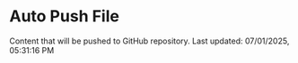# Auto Push File

Content that will be pushed to GitHub repository.
Last updated: 07/01/2025, 05:31:16 PM